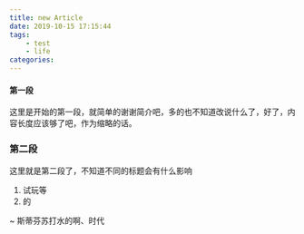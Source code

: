 ```yaml
---
title: new Article
date: 2019-10-15 17:15:44
tags: 
	- test
	- life
categories: 
---
```


#### 第一段

这里是开始的第一段，就简单的谢谢简介吧，多的也不知道改说什么了，好了，<!-- more -->内容长度应该够了吧，作为缩略的话。



### 第二段

这里就是第二段了，不知道不同的标题会有什么影响

1. 试玩等
2. 的 

~ 斯蒂芬苏打水的啊、时代

